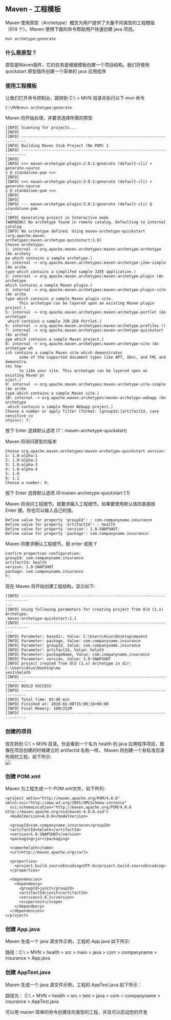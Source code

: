 ## Maven - 工程模板
Maven 使用原型（Archetype）概念为用户提供了大量不同类型的工程模版（614 个）。Maven 使用下面的命令帮助用户快速创建 java 项目。

```
mvn archetype:generate
```

### 什么是原型？
原型是Maven插件，它的任务是根据模板创建一个项目结构。我们将使用 quickstart 原型插件创建一个简单的 java 应用程序  

### 使用工程模板
让我们打开命令控制台，跳转到 C:\ > MVN 目录并执行以下 mvn 命令
```
C:\MVN>mvn archetype:generate 
```
Maven 将开始处理，并要求选择所需的原型

```
[INFO] Scanning for projects...
[INFO]
[INFO] ------------------------------------------------------------------------
[INFO] Building Maven Stub Project (No POM) 1
[INFO] ------------------------------------------------------------------------
[INFO]
[INFO] >>> maven-archetype-plugin:3.0.1:generate (default-cli) > generate-source
s @ standalone-pom >>>
[INFO]
[INFO] <<< maven-archetype-plugin:3.0.1:generate (default-cli) < generate-source
s @ standalone-pom <<<
[INFO]
[INFO]
[INFO] --- maven-archetype-plugin:3.0.1:generate (default-cli) @ standalone-pom
---
[INFO] Generating project in Interactive mode
[WARNING] No archetype found in remote catalog. Defaulting to internal catalog
[INFO] No archetype defined. Using maven-archetype-quickstart (org.apache.maven.
archetypes:maven-archetype-quickstart:1.0)
Choose archetype:
1: internal -> org.apache.maven.archetypes:maven-archetype-archetype (An archety
pe which contains a sample archetype.)
2: internal -> org.apache.maven.archetypes:maven-archetype-j2ee-simple (An arche
type which contains a simplifed sample J2EE application.)
3: internal -> org.apache.maven.archetypes:maven-archetype-plugin (An archetype
which contains a sample Maven plugin.)
4: internal -> org.apache.maven.archetypes:maven-archetype-plugin-site (An arche
type which contains a sample Maven plugin site.
      This archetype can be layered upon an existing Maven plugin project.)
5: internal -> org.apache.maven.archetypes:maven-archetype-portlet (An archetype
 which contains a sample JSR-268 Portlet.)
6: internal -> org.apache.maven.archetypes:maven-archetype-profiles ()
7: internal -> org.apache.maven.archetypes:maven-archetype-quickstart (An archet
ype which contains a sample Maven project.)
8: internal -> org.apache.maven.archetypes:maven-archetype-site (An archetype wh
ich contains a sample Maven site which demonstrates
      some of the supported document types like APT, XDoc, and FML and demonstra
tes how
      to i18n your site. This archetype can be layered upon an existing Maven pr
oject.)
9: internal -> org.apache.maven.archetypes:maven-archetype-site-simple (An arche
type which contains a sample Maven site.)
10: internal -> org.apache.maven.archetypes:maven-archetype-webapp (An archetype
 which contains a sample Maven Webapp project.)
Choose a number or apply filter (format: [groupId:]artifactId, case sensitive co
ntains): 7:
```
按下 Enter 选择默认选项 (7：maven-archetype-quickstart)  

Maven 将询问原型的版本

```
Choose org.apache.maven.archetypes:maven-archetype-quickstart version:
1: 1.0-alpha-1
2: 1.0-alpha-2
3: 1.0-alpha-3
4: 1.0-alpha-4
5: 1.0
6: 1.1
Choose a number: 6:
```
按下 Enter 选择默认选项 (6:maven-archetype-quickstart:1.1)

Maven 将询问工程细节。按要求输入工程细节。如果要使用默认值则直接按 Enter 键。你也可以输入自己的值。

```
Define value for property 'groupId': : com.companyname.insurance
Define value for property 'artifactId': : health
Define value for property 'version': 1.0-SNAPSHOT:
Define value for property 'package': com.companyname.insurance:
```
Maven 将要求确认工程细节。按 enter 或按 Y

```
Confirm properties configuration:
groupId: com.companyname.insurance
artifactId: health
version: 1.0-SNAPSHOT
package: com.companyname.insurance
Y:
```

现在 Maven 将开始创建工程结构，显示如下:

```
[INFO] -------------------------------------------------------------------------
---
[INFO] Using following parameters for creating project from Old (1.x) Archetype:
 maven-archetype-quickstart:1.1
[INFO] -------------------------------------------------------------------------
---
[INFO] Parameter: basedir, Value: C:\Users\Asus\Desktop\maven1
[INFO] Parameter: package, Value: com.companyname.insurance
[INFO] Parameter: groupId, Value: com.companyname.insurance
[INFO] Parameter: artifactId, Value: helath
[INFO] Parameter: packageName, Value: com.companyname.insurance
[INFO] Parameter: version, Value: 1.0-SNAPSHOT
[INFO] project created from Old (1.x) Archetype in dir: C:\Users\Asus\Desktop\ma
ven1\helath
[INFO] ------------------------------------------------------------------------
[INFO] BUILD SUCCESS
[INFO] ------------------------------------------------------------------------
[INFO] Total time: 03:48 min
[INFO] Finished at: 2018-02-08T15:00:18+08:00
[INFO] Final Memory: 16M/252M
[INFO] ------------------------------------------------------------------------
```

### 创建的项目
现在转到 C:\ > MVN 目录。你会看到一个名为 health 的 java 应用程序项目，就像在项目创建的时候建立的 artifactId 名称一样。 Maven 将创建一个有标准目录布局的工程，如下所示:  
![](http://wiki.jikexueyuan.com/project/maven/images/13-template_project_structure.jpg)  
  
  
### 创建 POM.xml
Maven 为工程生成一个 POM.xml文件，如下所列:
```
<project xmlns="http://maven.apache.org/POM/4.0.0" xmlns:xsi="http://www.w3.org/2001/XMLSchema-instance"
  xsi:schemaLocation="http://maven.apache.org/POM/4.0.0 http://maven.apache.org/xsd/maven-4.0.0.xsd">
  <modelVersion>4.0.0</modelVersion>

  <groupId>com.companyname.insurance</groupId>
  <artifactId>helath</artifactId>
  <version>1.0-SNAPSHOT</version>
  <packaging>jar</packaging>

  <name>helath</name>
  <url>http://maven.apache.org</url>

  <properties>
    <project.build.sourceEncoding>UTF-8</project.build.sourceEncoding>
  </properties>

  <dependencies>
    <dependency>
      <groupId>junit</groupId>
      <artifactId>junit</artifactId>
      <version>3.8.1</version>
      <scope>test</scope>
    </dependency>
  </dependencies>
</project>

```

### 创建 App.java
Maven 生成一个 java 源文件示例，工程的 App.java 如下所示:

路径：C:\ > MVN > health > src > main > java > com > companyname > insurance > App.java


### 创建 AppTest.java
Maven 生成一个 java 源文件示例，工程的 AppTest.java 如下所示：

路径为： C:\ > MVN > health > src > test > java > com > companyname > insurance > AppTest.java

可以用 maven 简单的命令创建任何类型的工程，并且可以启动您的开发